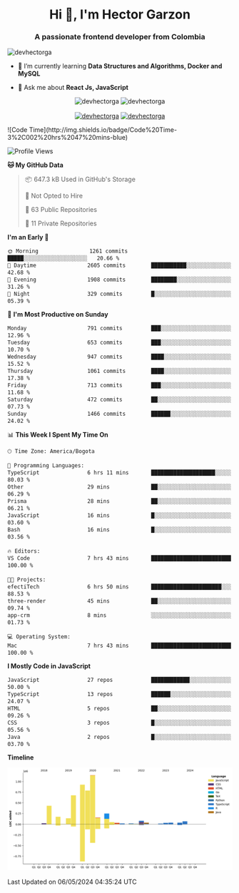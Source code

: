 <h1 align="center">Hi 👋, I'm Hector Garzon</h1>
<h3 align="center">A passionate frontend developer from Colombia</h3>

<p align="left"> <img src="https://komarev.com/ghpvc/?username=devhectorga" alt="devhectorga" /> </p>

- 🌱 I’m currently learning **Data Structures and Algorithms, Docker and MySQL**

- 💬 Ask me about **React Js, JavaScript**

<p align="center"> <img src="https://github-readme-stats.vercel.app/api?username=devhectorga&count_private=true&show_icons=true" alt="devhectorga" /> <img src="https://github-readme-stats.vercel.app/api/top-langs/?username=devhectorga&layout=compact" alt="devhectorga" /></p>

<p align="center">
<a href="https://twitter.com/devhectorga" target="blank"><img align="center" src="https://cdn.jsdelivr.net/npm/simple-icons@3.0.1/icons/twitter.svg" alt="devhectorga" height="20" width="20" /></a>
<a href="https://linkedin.com/in/devhectorga" target="blank"><img align="center" src="https://cdn.jsdelivr.net/npm/simple-icons@3.0.1/icons/linkedin.svg" alt="devhectorga" height="20" width="20" /></a>
</p>
<!--START_SECTION:waka-->
![Code Time](http://img.shields.io/badge/Code%20Time-3%2C002%20hrs%2047%20mins-blue)

![Profile Views](http://img.shields.io/badge/Profile%20Views-0-blue)

**🐱 My GitHub Data** 

> 📦 647.3 kB Used in GitHub's Storage 
 > 
> 🚫 Not Opted to Hire
 > 
> 📜 63 Public Repositories 
 > 
> 🔑 11 Private Repositories 
 > 
**I'm an Early 🐤** 

```text
🌞 Morning                1261 commits        █████░░░░░░░░░░░░░░░░░░░░   20.66 % 
🌆 Daytime                2605 commits        ███████████░░░░░░░░░░░░░░   42.68 % 
🌃 Evening                1908 commits        ████████░░░░░░░░░░░░░░░░░   31.26 % 
🌙 Night                  329 commits         █░░░░░░░░░░░░░░░░░░░░░░░░   05.39 % 
```
📅 **I'm Most Productive on Sunday** 

```text
Monday                   791 commits         ███░░░░░░░░░░░░░░░░░░░░░░   12.96 % 
Tuesday                  653 commits         ███░░░░░░░░░░░░░░░░░░░░░░   10.70 % 
Wednesday                947 commits         ████░░░░░░░░░░░░░░░░░░░░░   15.52 % 
Thursday                 1061 commits        ████░░░░░░░░░░░░░░░░░░░░░   17.38 % 
Friday                   713 commits         ███░░░░░░░░░░░░░░░░░░░░░░   11.68 % 
Saturday                 472 commits         ██░░░░░░░░░░░░░░░░░░░░░░░   07.73 % 
Sunday                   1466 commits        ██████░░░░░░░░░░░░░░░░░░░   24.02 % 
```


📊 **This Week I Spent My Time On** 

```text
🕑︎ Time Zone: America/Bogota

💬 Programming Languages: 
TypeScript               6 hrs 11 mins       ████████████████████░░░░░   80.03 % 
Other                    29 mins             ██░░░░░░░░░░░░░░░░░░░░░░░   06.29 % 
Prisma                   28 mins             ██░░░░░░░░░░░░░░░░░░░░░░░   06.21 % 
JavaScript               16 mins             █░░░░░░░░░░░░░░░░░░░░░░░░   03.60 % 
Bash                     16 mins             █░░░░░░░░░░░░░░░░░░░░░░░░   03.56 % 

🔥 Editors: 
VS Code                  7 hrs 43 mins       █████████████████████████   100.00 % 

🐱‍💻 Projects: 
efectiTech               6 hrs 50 mins       ██████████████████████░░░   88.53 % 
three-render             45 mins             ██░░░░░░░░░░░░░░░░░░░░░░░   09.74 % 
app-crm                  8 mins              ░░░░░░░░░░░░░░░░░░░░░░░░░   01.73 % 

💻 Operating System: 
Mac                      7 hrs 43 mins       █████████████████████████   100.00 % 
```

**I Mostly Code in JavaScript** 

```text
JavaScript               27 repos            ████████████░░░░░░░░░░░░░   50.00 % 
TypeScript               13 repos            ██████░░░░░░░░░░░░░░░░░░░   24.07 % 
HTML                     5 repos             ██░░░░░░░░░░░░░░░░░░░░░░░   09.26 % 
CSS                      3 repos             █░░░░░░░░░░░░░░░░░░░░░░░░   05.56 % 
Java                     2 repos             █░░░░░░░░░░░░░░░░░░░░░░░░   03.70 % 
```



**Timeline**

![Lines of Code chart](https://raw.githubusercontent.com/devHectorGa/devHectorGa/master/assets/bar_graph.png)


 Last Updated on 06/05/2024 04:35:24 UTC
<!--END_SECTION:waka-->
